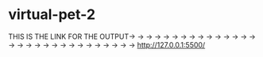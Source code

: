 # virtual-pet-2
THIS IS THE LINK FOR THE OUTPUT→ → → → → → → → → → → → → → → → → → → → → → → → → → → → → → http://127.0.0.1:5500/
